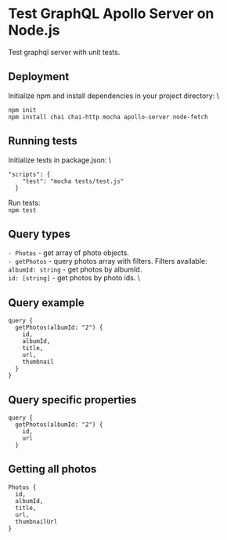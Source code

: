 # Test GraphQL Apollo Server on Node.js 

Test graphql server with unit tests.

## Deployment

Initialize npm and install dependencies in your project directory: \
```
npm init
npm install chai chai-http mocha apollo-server node-fetch
```

## Running tests
Initialize tests in  package.json: \
```
"scripts": {
    "test": "mocha tests/test.js"
  }
```

Run tests: \
`npm test`

## Query types
`- Photos` - get array of photo objects. \
`- getPhotos` - query photos array with filters. Filters available: \
    `albumId: string` - get photos by albumId. \
    `id: [string]` - get photos by photo ids. \

## Query example
```
query {
  getPhotos(albumId: "2") {
    id,
    albumId,
    title,
    url,
    thumbnail
  }
}
```

## Query specific properties
```
query {
  getPhotos(albumId: "2") {
    id,
    url
  }
 ```

## Getting all photos
```
Photos {
  id,
  albumId,
  title,
  url,
  thumbnailUrl
}
```
